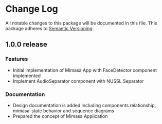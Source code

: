 # Change Log

All notable changes to this package will be documented in this file.
This package adheres to [Semantic Versioning](http://semver.org/).

## 1.0.0 release

### Features

* Initial implementation of Mimasa App with FaceDetector component implemented
* Implement AudioSeparator component with NUSSL Separator

### Documentation

* Design documentation is added including components relationship, mimasa-state behavior and sequence diagrams
* Prepared the concept of Mimasa Application
